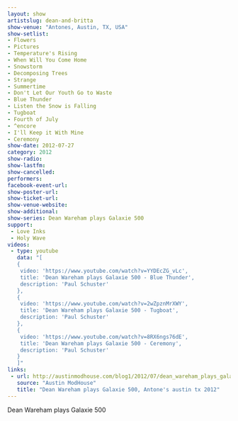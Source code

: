 ```yaml
---
layout: show
artistslug: dean-and-britta
show-venue: "Antones, Austin, TX, USA"
show-setlist: 
- Flowers
- Pictures
- Temperature's Rising
- When Will You Come Home
- Snowstorm
- Decomposing Trees
- Strange
- Summertime
- Don't Let Our Youth Go to Waste
- Blue Thunder
- Listen the Snow is Falling
- Tugboat
- Fourth of July
- ^encore
- I'll Keep it With Mine
- Ceremony
show-date: 2012-07-27
category: 2012
show-radio: 
show-lastfm: 
show-cancelled: 
performers: 
facebook-event-url: 
show-poster-url: 
show-ticket-url: 
show-venue-website: 
show-additional:
show-series: Dean Wareham plays Galaxie 500
support:
 - Love Inks
 - Holy Wave
videos:
 - type: youtube
   data: "[
   {
    video: 'https://www.youtube.com/watch?v=YYDEcZG_vLc',
    title: 'Dean Wareham plays Galaxie 500 - Blue Thunder',
    description: 'Paul Schuster'
   },
   {
    video: 'https://www.youtube.com/watch?v=2wZpznMrXWY',
    title: 'Dean Wareham plays Galaxie 500 - Tugboat',
    description: 'Paul Schuster'
   },   
   {
    video: 'https://www.youtube.com/watch?v=8RX6ngs76dE',
    title: 'Dean Wareham plays Galaxie 500 - Ceremony',
    description: 'Paul Schuster'
   }
   ]"
links:
 - url: http://austinmodhouse.com/blog1/2012/07/dean_wareham_plays_galaxie_500.html
   source: "Austin ModHouse"
   title: "Dean Wareham plays Galaxie 500, Antone's austin tx 2012"
---
```


Dean Wareham plays Galaxie 500